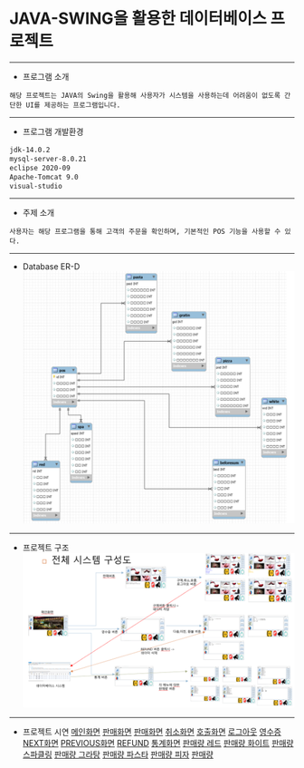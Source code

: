 # JAVA-SWING을 활용한 데이터베이스 프로젝트
<hr />

- 프로그램 소개
```
해당 프로젝트는 JAVA의 Swing을 활용해 사용자가 시스템을 사용하는데 어려움이 없도록 간단한 UI를 제공하는 프로그램입니다.
```
<hr />

- 프로그램 개발환경
```
jdk-14.0.2
mysql-server-8.0.21
eclipse 2020-09
Apache-Tomcat 9.0
visual-studio
```
<hr />

- 주제 소개
```
사용자는 해당 프로그램을 통해 고객의 주문을 확인하며, 기본적인 POS 기능을 사용할 수 있다.
```
<hr />

- Database ER-D
![안드로이드 구조](https://github.com/DongGeon0908/SwingProject/blob/master/pic/databaseConnectionMap.png)
<hr />

- 프로젝트 구조
![안드로이드 구조](https://github.com/DongGeon0908/SwingProject/blob/master/pic/19.png)
<hr />

- 프로젝트 시연
[메인화면](https://github.com/DongGeon0908/SwingProject/blob/master/pic/1.png)
[판매화면](https://github.com/DongGeon0908/SwingProject/blob/master/pic/2.png)
[판매화면](https://github.com/DongGeon0908/SwingProject/blob/master/pic/3.png)
[취소화면](https://github.com/DongGeon0908/SwingProject/blob/master/pic/4.png)
[호출화면](https://github.com/DongGeon0908/SwingProject/blob/master/pic/5.png)
[로그아웃](https://github.com/DongGeon0908/SwingProject/blob/master/pic/6.png)
[영수증](https://github.com/DongGeon0908/SwingProject/blob/master/pic/7.png)
[NEXT화면](https://github.com/DongGeon0908/SwingProject/blob/master/pic/8.png)
[PREVIOUS화면](https://github.com/DongGeon0908/SwingProject/blob/master/pic/9.png)
[REFUND](https://github.com/DongGeon0908/SwingProject/blob/master/pic/10.png)
[통계화면](https://github.com/DongGeon0908/SwingProject/blob/master/pic/11.png)
[판매량 레드](https://github.com/DongGeon0908/SwingProject/blob/master/pic/12.png)
[판매량 화이트](https://github.com/DongGeon0908/SwingProject/blob/master/pic/13.png)
[판매량 스파클링](https://github.com/DongGeon0908/SwingProject/blob/master/pic/14.png)
[판매량 그라탕](https://github.com/DongGeon0908/SwingProject/blob/master/pic/15.png)
[판매량 파스타](https://github.com/DongGeon0908/SwingProject/blob/master/pic/16.png)
[판매량 피자](https://github.com/DongGeon0908/SwingProject/blob/master/pic/17.png)
[판매량](https://github.com/DongGeon0908/SwingProject/blob/master/pic/18.png)



